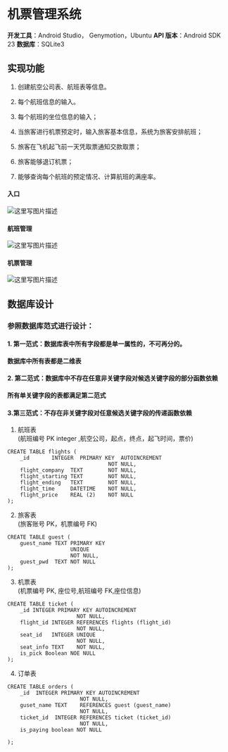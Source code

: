 

# 机票管理系统


**开发工具**：Android Studio， Genymotion，Ubuntu
**API 版本**：Android SDK 23
**数据库**：SQLite3

## 实现功能

1. 	创建航空公司表、航班表等信息。

2.	每个航班信息的输入。

3.	每个航班的坐位信息的输入；

4.	当旅客进行机票预定时，输入旅客基本信息，系统为旅客安排航班；

5.	旅客在飞机起飞前一天凭取票通知交款取票；

6.	旅客能够退订机票；

7.	能够查询每个航班的预定情况、计算航班的满座率。
#### 入口
 ![这里写图片描述](http://img.blog.csdn.net/20160624094419952)
#### 航班管理  
 ![这里写图片描述](http://img.blog.csdn.net/20160624094442499)
 
#### 机票管理
 ![这里写图片描述](http://img.blog.csdn.net/20160624094503671)
## 数据库设计

### 参照数据库范式进行设计：
#### 1. 第一范式：数据库表中所有字段都是单一属性的，不可再分的。
**数据库中所有表都是二维表**
#### 2. 第二范式：数据库中不存在任意非关键字段对候选关键字段的部分函数依赖
**所有单关键字段的表都满足第二范式**
#### 3.第三范式：不存在非关键字段对任意候选关键字段的传递函数依赖

1. 航班表   
(航班编号 PK integer ,航空公司，起点，终点，起飞时间，票价)

```
CREATE TABLE flights (
    _id       INTEGER  PRIMARY KEY  AUTOINCREMENT
                                NOT NULL,
    flight_company  TEXT        NOT NULL,
    flight_starting TEXT        NOT NULL,
    flight_ending   TEXT        NOT NULL,
    flight_time     DATETIME    NOT NULL,
    flight_price    REAL (2)    NOT NULL
);

```
2. 旅客表   
(旅客账号 PK，机票编号 FK)

```
CREATE TABLE guest (
    guest_name TEXT PRIMARY KEY
                    UNIQUE
                    NOT NULL,
    guest_pwd  TEXT NOT NULL
);

```

3. 机票表   
(机票编号 PK, 座位号,航班编号 FK,座位信息)


```
CREATE TABLE ticket (
    _id INTEGER PRIMARY KEY AUTOINCREMENT
                      NOT NULL,
    flight_id INTEGER REFERENCES flights (flight_id) 
                      NOT NULL,
    seat_id   INTEGER UNIQUE
                      NOT NULL,
    seat_info TEXT    NOT NULL,
    is_pick Boolean NOE NULL
);

```
4. 订单表


```
CREATE TABLE orders (
    _id  INTEGER PRIMARY KEY AUTOINCREMENT
                       NOT NULL,
    guset_name TEXT    REFERENCES guest (guest_name) 
                       NOT NULL,
    ticket_id  INTEGER REFERENCES ticket (ticket_id) 
                       NOT NULL,
    is_paying boolean NOT NULL
                       
);

```


